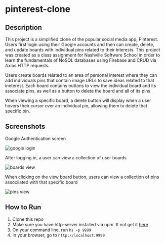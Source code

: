 # pinterest-clone

## Description
This project is a simplified clone of the popular social media app, Pinterest. Users first login using their Google accounts and then can create, delete, and update boards with individual pins related to their interests. This project was created as a class assignment for Nashville Software School in order to learn the fundamentals of NoSQL databases using Firebase and CRUD via Axios HTTP requests. 

Users create boards related to an area of personal interest where they can add individuals pins that contain image URLs to save ideas related to that ineterest. Each board contains buttons to view the individual board and its associate pins, as well as a button to delete the board and all of its pins. 

When viewing a specific board, a delete button will display when a user hovers their cursor over an individual pin, allowing them to delete that specific pin. 

## Screenshots
Google Authentication screen

![google login](https://i.imgur.com/c7n1HSA.png)

After logging in, a user can view a collection of user boards

![boards view](https://i.imgur.com/3o53Tgq.png)

When clicking on the view board button, users can view a collection of pins associiated with that specific board

![pins view](https://i.imgur.com/8UkW9pG.png)

## How to Run
1. Clone this repo
1. Make sure you have http-server installed via npm. If not get it [here](https://www.npmjs.com/package/http-server)
1. On your command line, run `hs -p 9999`
1. In your browser, go to `http://localhost:9999`
